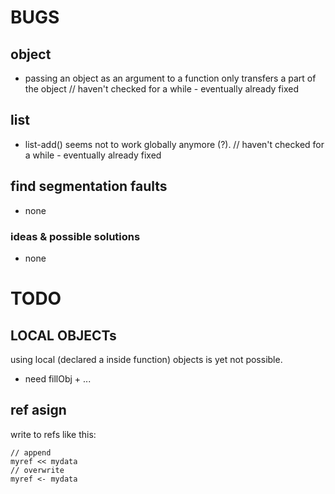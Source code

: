 # BUGS

## object
- passing an object as an argument to a function only transfers a part of the object // haven't checked for a while - eventually already fixed

## list
- list-add() seems not to work globally anymore (?). // haven't checked for a while  - eventually already fixed

## find segmentation faults
- none

### ideas & possible solutions
- none

# TODO

## LOCAL OBJECTs
using local (declared a inside function) objects is yet not possible.
- need fillObj + ...

## ref asign 
write to refs like this:

    // append
    myref << mydata
    // overwrite
    myref <- mydata
